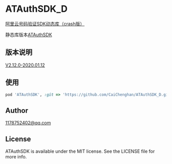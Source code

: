 # ATAuthSDK_D
[阿里云号码验证SDK动态库（crash版）](https://help.aliyun.com/product/75010.html?spm=a2c4g.11174283.6.540.79f229d3qHCmVk)

静态库版本[ATAuthSDK](https://github.com/CaiChenghan/ATAuthSDK)

## 版本说明
[V2.12.0-2020.01.12](https://github.com/CaiChenghan/ATAuthSDK_D/blob/master/ATAuthSDKNote.txt)

## 使用

```ruby
pod 'ATAuthSDK', :git => 'https://github.com/CaiChenghan/ATAuthSDK_D.git', :tag => '2.12.0'
```

## Author

1178752402@qq.com

## License

ATAuthSDK is available under the MIT license. See the LICENSE file for more info.



